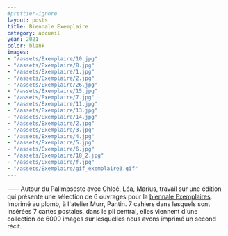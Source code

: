 ```yaml
---
#prettier-ignore
layout: posts
title: Biennale Exemplaire
category: accueil
year: 2021
color: blank
images:
- "/assets/Exemplaire/10.jpg"
- "/assets/Exemplaire/8.jpg"
- "/assets/Exemplaire/1.jpg"
- "/assets/Exemplaire/2.jpg"
- "/assets/Exemplaire/26.jpg"
- "/assets/Exemplaire/15.jpg"
- "/assets/Exemplaire/7.jpg"
- "/assets/Exemplaire/11.jpg"
- "/assets/Exemplaire/13.jpg"
- "/assets/Exemplaire/14.jpg"
- "/assets/Exemplaire/2.jpg"
- "/assets/Exemplaire/3.jpg"
- "/assets/Exemplaire/4.jpg"
- "/assets/Exemplaire/5.jpg"
- "/assets/Exemplaire/6.jpg"
- "/assets/Exemplaire/18_2.jpg"
- "/assets/Exemplaire/f.jpg"
- "/assets/Exemplaire/gif_exemplaire3.gif"
---
```


⸺ Autour du Palimpseste avec Chloé, Léa, Marius, travail sur une édition qui présente une sélection de 6 ouvrages pour la [biennale Exemplaires][1]. Imprimé au plomb, à l'atelier Murr, Pantin. 7 cahiers dans lesquels sont insérées 7 cartes postales, dans le pli central, elles viennent d'une collection de 6000 images sur lesquelles nous avons imprimé un second récit.

[1]: https://exemplaires2021.fr/home
[2]: https://www.youtube.com/watch?v=X6lXZBT749w
